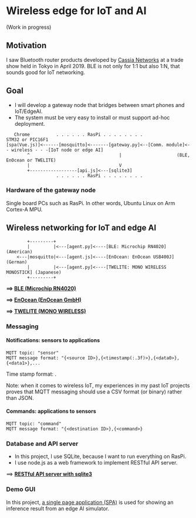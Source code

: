 # Wireless edge for IoT and AI

(Work in progress)

## Motivation

I saw Bluetooth router products developed by [Cassia Networks](https://www.cassianetworks.com/) at a trade show held in Tokyo in April 2019. BLE is not only for 1:1 but also 1:N, that sounds good for IoT networking.

## Goal

- I will develop a gateway node that bridges between smart phones and IoT/EdgeAI.
- The system must be very easy to install or must support ad-hoc deployment.

```
   Chrome          . . . . . . RasPi . . . . . . . .                                     STM32 or PIC16F1
[spa(Vue.js)]<------[mosquitto]<-------[gateway.py]<--[Comm. module]<- - wireless - - -[IoT node or edge AI]
        ^                                  |                     (BLE, EnOcean or TWELITE)
        |                                  V
        +------------------[api.js]<---[sqlite3]
                   . . . . . . RasPi . . . . . . . .                                    
```

### Hardware of the gateway node

Single board PCs such as RasPi. In other words, Ubuntu Linux on Arm Cortex-A MPU.

## Wireless networking for IoT and edge AI

```
        +---------+
        |         |<---[agent.py]<----[BLE: Microchip RN4020] (American)
    <---|mosquitto|<---[agent.js]<----[EnOcean: EnOcean USB400J] (German)
        |         |<---[agent.py]<----[TWELITE: MONO WIRELESS MONOSTICK] (Japanese)
        +---------+
```

**==> [BLE (Microchip RN4020)](./BLE)**

**==> [EnOcean (EnOcean GmbH)](./EnOcean)**

**==> [TWELITE (MONO WIRELESS)](./TWELITE)**

### Messaging

#### Notifications: sensors to applications

```
MQTT topic: "sensor"
MQTT message format: "{<source ID>},{<timestamp(:.3f)>},{<data0>},{<data1>},...
```

Time stamp format: <epoch time in seconds>.<msec part of epoch time>

Note: when it comes to wireless IoT, my experiences in my past IoT projects proves that MQTT messaging should use a CSV format (or binary) rather than JSON.

#### Commands: applications to sensors

```
MQTT topic: "command"
MQTT message format: "{<destination ID>},{<command>}
```
### Database and API server

- In this project, I use SQLite, because I want to run everything on RasPi.
- I use node.js as a web framework to implement RESTful API server.

==> **[RESTful API server with sqlite3](./api)**

### Demo GUI

In this project, [a single page application (SPA)](./spa) is used for showing an inference result from an edge AI simulator.

